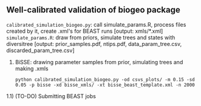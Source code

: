 ## Well-calibrated validation of biogeo package

`calibrated_simulation_biogeo.py`: call simulate_params.R, process files created by it, create .xml's for BEAST runs [output: xmls/*.xml]    
`simulate_params.R`: draw from priors, simulate trees and states with diversitree [output: prior_samples.pdf, ntips.pdf, data_param_tree.csv, discarded_param_tree.csv]

1) BiSSE: drawing parameter samples from prior, simulating trees and making .xmls    

    ``python calibrated_simulation_biogeo.py -od csvs_plots/ -m 0.15 -sd 0.05 -p bisse -xd bisse_xmls/ -xt bisse_beast_template.xml -n 2000``    

1.1) (TO-DO) Submitting BEAST jobs
